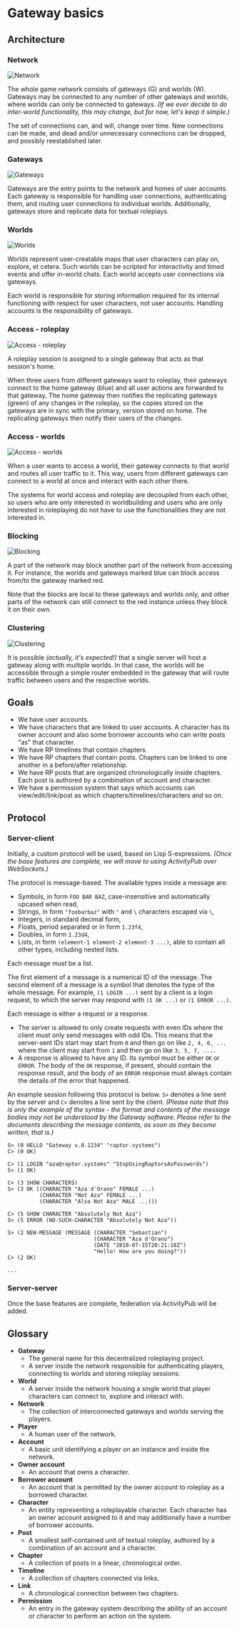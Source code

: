 # Gateway basics

## Architecture

### Network

![Network](img/01-network.png)

The whole game network consists of gateways (G) and worlds (W). Gateways may be connected to any number of other gateways and worlds, where worlds can only be connected to gateways. *(If we ever decide to do inter-world functionality, this may change, but for now, let's keep it simple.)*

The set of connections can, and will, change over time. New connections can be made, and dead and/or unnecessary connections can be dropped, and possibly reestablished later.

### Gateways

![Gateways](img/02-gateways.png)

Gateways are the entry points to the network and homes of user accounts. Each gateway is responsible for handling user connections, authenticating them, and routing user connections to individual worlds. Additionally, gateways store and replicate data for textual roleplays.

### Worlds

![Worlds](img/03-worlds.png)

Worlds represent user-creatable maps that user characters can play on, explore, et cetera. Such worlds can be scripted for interactivity and timed events and offer in-world chats. Each world accepts user connections via gateways.

Each world is responsible for storing information required for its internal functioning with respect for user characters, not user accounts. Handling accounts is the responsibility of gateways.

### Access - roleplay

![Access - roleplay](img/04-access-roleplay.png)

A roleplay session is assigned to a single gateway that acts as that session's home.

When three users from different gateways want to roleplay, their gateways connect to the home gateway (blue) and all user actions are forwarded to that gateway. The home gateway then notifies the replicating gateways (green) of any changes in the roleplay, so the copies stored on the gateways are in sync with the primary, version stored on home. The replicating gateways then notify their users of the changes.

### Access - worlds

![Access - worlds](img/05-access-worlds.png)

When a user wants to access a world, their gateway connects to that world and routes all user traffic to it. This way, users from different gateways can connect to a world at once and interact with each other there.

The systems for world access and roleplay are decoupled from each other, so users who are only interested in worldbuilding and users who are only interested in roleplaying do not have to use the functionalities they are not interested in.

### Blocking

![Blocking](img/06-blocking.png)

A part of the network may block another part of the network from accessing it. For instance, the worlds and gateways marked blue can block access from/to the gateway marked red.

Note that the blocks are local to these gateways and worlds only, and other parts of the network can still connect to the red instance unless they block it on their own.

### Clustering

![Clustering](img/07-clustering.png)

It is possible *(actually, it's expected!)* that a single server will host a gateway along with multiple worlds. In that case, the worlds will be accessible through a simple router embedded in the gateway that will route traffic between users and the respective worlds.

## Goals

  * We have user accounts.
  * We have characters that are linked to user accounts. A character has its owner account and also some borrower accounts who can write posts "as" that character.
  * We have RP timelines that contain chapters.
  * We have RP chapters that contain posts. Chapters can be linked to one another in a before/after relationship.
  * We have RP posts that are organized chronologically inside chapters. Each post is authored by a combination of account and character.
  * We have a permission system that says which accounts can view/edit/link/post as which chapters/timelines/characters and so on.

## Protocol

### Server-client

Initially, a custom protocol will be used, based on Lisp S-expressions. *(Once the base features are complete, we will move to using ActivityPub over WebSockets.)*

The protocol is message-based. The available types inside a message are:
  * Symbols, in form `FOO BAR BAZ`, case-insensitive and automatically upcased when read,
  * Strings, in form `"foobarbaz"` with `"` and `\` characters escaped via `\`,
  * Integers, in standard decimal form,
  * Floats, period separated or in form `1.23f4`,
  * Doubles, in form `1.23d4`,
  * Lists, in form `(element-1 element-2 element-3 ...)`, able to contain all other types, including nested lists.

Each message must be a list.

The first element of a message is a numerical ID of the message. The second element of a message is a symbol that denotes the type of the whole message. For example, `(1 LOGIN ...)` sent by a client is a login request, to which the server may respond with `(1 OK ...)` or `(1 ERROR ...)`.

Each message is either a request or a response.
  * The server is allowed to only create requests with even IDs where the client must only send messages with odd IDs. This means that the server-sent IDs start may start from `0` and then go on like `2, 4, 6, ...` where the client may start from `1` and then go on like `3, 5, 7, ...`.
  * A response is allowed to have any ID. Its symbol must be either `OK` or `ERROR`. The body of the `OK` response, if present, should contain the response result, and the body of an `ERROR` response must always contain the details of the error that happened.

An example session following this protocol is below. `S>` denotes a line sent by the server and `C>` denotes a line sent by the client. *(Please note that this is only the example of the syntax - the format and contents of the message bodies may not be understood by the Gateway software. Please refer to the documents describing the message contents, as soon as they become written, that is.)*

```
S> (0 HELLO "Gateway v.0.1234" "raptor.systems")
C> (0 OK)

C> (1 LOGIN "aza@raptor.systems" "StopUsingRaptorsAsPasswords")
S> (1 OK)

C> (3 SHOW CHARACTERS)
S> (3 OK ((CHARACTER "Aza d'Orano" FEMALE ...)
          (CHARACTER "Not Aza" FEMALE ...)
          (CHARACTER "Also Not Aza" MALE ...)))

C> (5 SHOW CHARACTER "Absolutely Not Aza")
S> (5 ERROR (NO-SUCH-CHARACTER "Absolutely Not Aza"))

S> (2 NEW-MESSAGE (MESSAGE (CHARACTER "Sebastian")
                           (CHARACTER "Aza d'Orano")
                           (DATE "2018-07-15T20:21:18Z")
                           "Hello! How are you doing?"))
C> (2 OK)

...
```

### Server-server

Once the base features are complete, federation via ActivityPub will be added.

## Glossary

* **Gateway**
  * The general name for this decentralized roleplaying project.
  * A server inside the network responsible for authenticating players, connecting to worlds and storing roleplay sessions.
* **World**
  * A server inside the network housing a single world that player characters can connect to, explore and interact with.
* **Network**
  * The collection of interconnected gateways and worlds serving the players.
* **Player**
  * A human user of the network.
* **Account**
  * A basic unit identifying a player on an instance and inside the network.
* **Owner account**
  * An account that owns a character.
* **Borrower account**
  * An account that is permitted by the owner account to roleplay as a borrowed character.
* **Character**
  * An entity representing a roleplayable character. Each character has an owner account assigned to it and may additionally have a number of borrower accounts.
* **Post**
  * A smallest self-contained unit of textual roleplay, authored by a combination of an account and a character.
* **Chapter**
  * A collection of posts in a linear, chronological order.
* **Timeline**
  * A collection of chapters connected via links.
* **Link**
  * A chronological connection between two chapters.
* **Permission**
  * An entry in the gateway system describing the ability of an account or character to perform an action on the system.
